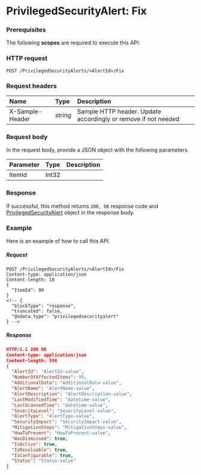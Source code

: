 # PrivilegedSecurityAlert: Fix


### Prerequisites
The following **scopes** are required to execute this API: 
### HTTP request
<!-- { "blockType": "ignored" } -->
```http
POST /PrivilegedSecurityAlerts/<AlertId>/Fix

```
### Request headers
| Name       | Type | Description|
|:---------------|:--------|:----------|
| X-Sample-Header  | string  | Sample HTTP header. Update accordingly or remove if not needed|

### Request body
In the request body, provide a JSON object with the following parameters.

| Parameter	   | Type	|Description|
|:---------------|:--------|:----------|
|ItemId|Int32||

### Response
If successful, this method returns `200, OK` response code and [PrivilegedSecurityAlert](../resources/privilegedsecurityalert.md) object in the response body.

### Example
Here is an example of how to call this API.
##### Request
<!-- {
  "blockType": "request",
  "name": "privilegedsecurityalert_fix"
}-->
```http
POST /PrivilegedSecurityAlerts/<AlertId>/Fix
Content-type: application/json
Content-length: 18
{
  "ItemId": 99
}
<!-- {
  "blockType": "response",
  "truncated": false,
  "@odata.type": "privilegedsecurityalert"
} -->
```
##### Response
```json
HTTP/1.1 200 OK
Content-type: application/json
Content-length: 596
{
  "AlertId": "AlertId-value",
  "NumberOfAffectedItems": 99,
  "AdditionalData": "AdditionalData-value",
  "AlertName": "AlertName-value",
  "AlertDescription": "AlertDescription-value",
  "LastModifiedTime": "datetime-value",
  "LastScannedTime": "datetime-value",
  "SeverityLevel": "SeverityLevel-value",
  "AlertType": "AlertType-value",
  "SecurityImpact": "SecurityImpact-value",
  "MitigationSteps": "MitigationSteps-value",
  "HowToPrevent": "HowToPrevent-value",
  "WasDismissed": true,
  "IsActive": true,
  "IsResolvable": true,
  "IsConfigurable": true,
  "Status": "Status-value"
}
```

<!-- uuid: fc75e523-37af-4286-84fb-ad9d4c692566
2015-10-16 22:29:35 UTC -->
<!-- {
  "type": "#page.annotation",
  "description": "PrivilegedSecurityAlert: Fix",
  "keywords": "",
  "section": "documentation",
  "tocPath": ""
}-->
